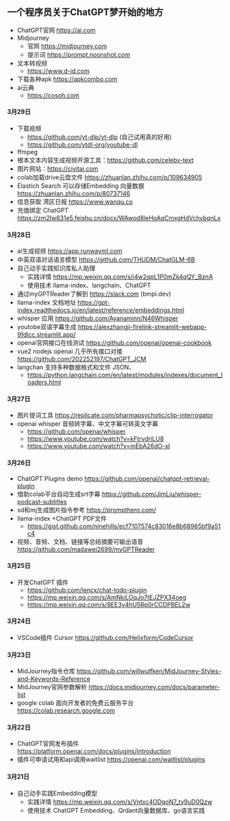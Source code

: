 ## 一个程序员关于ChatGPT梦开始的地方
- ChatGPT官网 https://ai.com
- Midjourney
  - 官网 https://midjourney.com
  - 提示词 https://prompt.noonshot.com
- 文本转视频
  - https://www.d-id.com
- 下载各种apk https://apkcombo.com
- ai云典 
  - https://cosoh.com
  
#### 3月29日
- 下载视频
  - https://github.com/yt-dlp/yt-dlp (自己试用真的好用)
  - https://github.com/ytdl-org/youtube-dl
- ffmpeg
- 根本文本内容生成视频开源工具：https://github.com/celebv-text
- 图片网站：https://civitai.com
- colab加载drive云盘文件 https://zhuanlan.zhihu.com/p/109634905
- Elastich Search 可以存储Embedding 向量数据 https://zhuanlan.zhihu.com/p/80737146
- 信息获取 湾区日报 https://www.wanqu.co
- 充值绑定 ChatGPT https://zm2lw831e5.feishu.cn/docx/WAwod8leHoAqCmxgHdVchvbqnLx
#### 3月28日
- ai生成视频 https://app.runwayml.com
- 中英双语对话语言模型 https://github.com/THUDM/ChatGLM-6B
- 自己动手实践知识库私人助理
  - 实践详情 https://mp.weixin.qq.com/s/i4w2qpL1P0mZk4qQY_BznA
  - 使用技术  llama-index、langchain、ChatGPT
- 通过myGPTReader了解到 https://slack.com (bmpi.dev)
- llama-index 文档地址 https://gpt-index.readthedocs.io/en/latest/reference/embeddings.html
- whisper 应用 https://github.com/Ayanaminn/N46Whisper
- youtobe双语字幕生成 https://alexzhangji-firelink-streamlit-webapp-9fdlcc.streamlit.app/
- openai官网接口在线测试 https://github.com/openai/openai-cookbook
- vue2 nodejs openai 几乎所有接口对接 https://github.com/202252197/ChatGPT_JCM
- langchan 支持多种数据格式和文件 JSON、
  - https://python.langchain.com/en/latest/modules/indexes/document_loaders.html
#### 3月27日
- 图片提词工具 https://replicate.com/pharmapsychotic/clip-interrogator
- openai whisper 音频转字幕、中文字幕可转英文字幕
  - https://github.com/openai/whisper    
  - https://www.youtube.com/watch?v=kFtrvdriLU8
  - https://www.youtube.com/watch?v=mEbA26dO-xI
#### 3月26日
- ChatGPT Plugins demo https://github.com/openai/chatgpt-retrieval-plugin
- 借助colab平台自动生成srt字幕 https://github.com/JimLiu/whisper-podcast-subtitles
- sd和mj生成图片指令参考 https://prompthero.com/
- llama-index +ChatGPT  PDF文件
  - https://gist.github.com/ninehills/ecf7107574c83016e8b68965bf9a51c4
- 视频、音频、文档、链接等总结摘要可输出语音 https://github.com/madawei2699/myGPTReader
#### 3月25日
- 开发ChatGPT 插件 
  - https://github.com/lencx/chat-todo-plugin
  - https://mp.weixin.qq.com/s/AmNkiLOqJo7tEJZPX34oeg
  - https://mp.weixin.qq.com/s/8EE3y4hU5Rp0rCCDPBEL2w
#### 3月24日
- VSCode插件 Cursor https://github.com/Helixform/CodeCursor
#### 3月23日
- MidJourney指令仓库 https://github.com/willwulfken/MidJourney-Styles-and-Keywords-Reference
- MidJourney官网参数解析 https://docs.midjourney.com/docs/parameter-list
- google colab 面向开发者的免费云服务平台 https://colab.research.google.com
#### 3月22日
- ChatGPT官网发布插件 https://platform.openai.com/docs/plugins/introduction
- 插件可申请试用和api调用waitlist https://openai.com/waitlist/plugins
#### 3月21日
- 自己动手实践Embedding模型
  - 实践详情 https://mp.weixin.qq.com/s/Vntxc4ODqoN7_ty9uD0Qzw
  - 使用技术 ChatGPT Embedding、Qrdant向量数据库、go语言实践 
